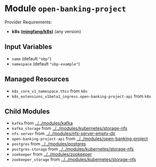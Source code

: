 
# Module `open-banking-project`

Provider Requirements:
* **k8s ([mingfang/k8s](https://registry.terraform.io/providers/mingfang/k8s/latest))** (any version)

## Input Variables
* `name` (default `"obp"`)
* `namespace` (default `"obp-example"`)

## Managed Resources
* `k8s_core_v1_namespace.this` from `k8s`
* `k8s_extensions_v1beta1_ingress.open-banking-project-api` from `k8s`

## Child Modules
* `kafka` from [../../modules/kafka](../../modules/kafka)
* `kafka_storage` from [../../modules/kubernetes/storage-nfs](../../modules/kubernetes/storage-nfs)
* `nfs-server` from [../../modules/nfs-server-empty-dir](../../modules/nfs-server-empty-dir)
* `open-banking-project-api` from [../../modules/open-banking-project](../../modules/open-banking-project)
* `postgres` from [../../modules/postgres](../../modules/postgres)
* `postgres-storage` from [../../modules/kubernetes/storage-nfs](../../modules/kubernetes/storage-nfs)
* `zookeeper` from [../../modules/zookeeper](../../modules/zookeeper)
* `zookeeper_storage` from [../../modules/kubernetes/storage-nfs](../../modules/kubernetes/storage-nfs)

